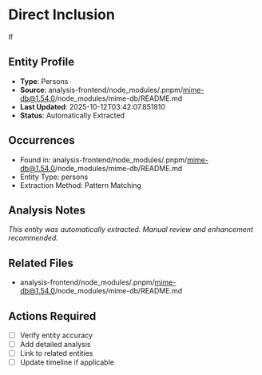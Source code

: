 # Direct Inclusion

If

## Entity Profile
- **Type**: Persons
- **Source**: analysis-frontend/node_modules/.pnpm/mime-db@1.54.0/node_modules/mime-db/README.md
- **Last Updated**: 2025-10-12T03:42:07.851810
- **Status**: Automatically Extracted

## Occurrences
- Found in: analysis-frontend/node_modules/.pnpm/mime-db@1.54.0/node_modules/mime-db/README.md
- Entity Type: persons
- Extraction Method: Pattern Matching

## Analysis Notes
*This entity was automatically extracted. Manual review and enhancement recommended.*

## Related Files
- analysis-frontend/node_modules/.pnpm/mime-db@1.54.0/node_modules/mime-db/README.md

## Actions Required
- [ ] Verify entity accuracy
- [ ] Add detailed analysis
- [ ] Link to related entities
- [ ] Update timeline if applicable
